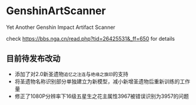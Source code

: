 # GenshinArtScanner
Yet Another Genshin Impact Artifact Scanner

check https://bbs.nga.cn/read.php?tid=26425531&_ff=650 for details

## 目前待发布改动
- 添加了对2.0新圣遗物`追忆之注连`与`绝缘之旗印`的支持
- 将圣遗物名称识别部分单独建立为新模型，减小新增圣遗物后重新训练的工作量
- 修正了1080P分辨率下16级五星生之花主属性3967被错误识别为3957的问题
